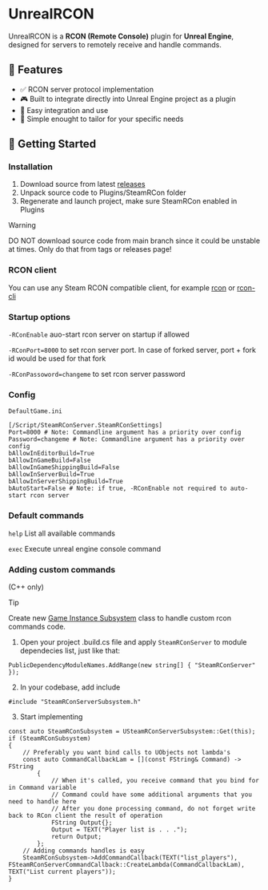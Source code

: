 # UnrealRCON
UnrealRCON is a **RCON (Remote Console)** plugin for **Unreal Engine**, designed for servers to remotely receive and handle commands.

## 🔧 Features

- ✅ RCON server protocol implementation
- 🎮 Built to integrate directly into Unreal Engine project as a plugin
- 🔁 Easy integration and use
- 🧪 Simple enought to tailor for your specific needs

## 🚀 Getting Started

### Installation
1. Download source from latest [releases](https://github.com/GloryOfNight/UnrealRCON/releases)
2. Unpack source code to Plugins/SteamRCon folder
3. Regenerate and launch project, make sure SteamRCon enabled in Plugins
> [!WARNING]
> DO NOT download source code from main branch since it could be unstable at times. Only do that from tags or releases page!

### RCON client
You can use any Steam RCON compatible client, for example [rcon](https://github.com/n0la/rcon) or [rcon-cli](https://github.com/gorcon/rcon-cli)

### Startup options
`-RConEnable` auo-start rcon server on startup if allowed

`-RConPort=8000` to set rcon server port. In case of forked server, port + fork id would be used for that fork

`-RConPassoword=changeme` to set rcon server password

### Config
`DefaultGame.ini`
```
[/Script/SteamRConServer.SteamRConSettings]
Port=8000 # Note: Commandline argument has a priority over config
Password=changeme # Note: Commandline argument has a priority over config
bAllowInEditorBuild=True
bAllowInGameBuild=False
bAllowInGameShippingBuild=False
bAllowInServerBuild=True
bAllowInServerShippingBuild=True
bAutoStart=False # Note: if true, -RConEnable not required to auto-start rcon server
```

### Default commands
`help` List all available commands

`exec` Execute unreal engine console command

### Adding custom commands
(C++ only)

> [!TIP]
> Create new [Game Instance Subsystem](https://dev.epicgames.com/documentation/en-us/unreal-engine/programming-subsystems-in-unreal-engine) class to handle custom rcon commands code.

1. Open your project .build.cs file
   and apply `SteamRConServer` to module dependecies list, just like that:
```
PublicDependencyModuleNames.AddRange(new string[] { "SteamRConServer" });
```
2. In your codebase, add include
```
#include "SteamRConServerSubsystem.h"
```
3. Start implementing 
```
const auto SteamRConSubsystem = USteamRConServerSubsystem::Get(this);
if (SteamRConSubsystem)
{
	// Preferably you want bind calls to UObjects not lambda's
	const auto CommandCallbackLam = [](const FString& Command) -> FString
		{
			// When it's called, you receive command that you bind for in Command variable
			// Command could have some additional arguments that you need to handle here
			// After you done processing command, do not forget write back to RCon client the result of operation
			FString Output{};
			Output = TEXT("Player list is . . .");
			return Output;
		};
	// Adding commands handles is easy
	SteamRConSubsystem->AddCommandCallback(TEXT("list_players"), FSteamRConServerCommandCallback::CreateLambda(CommandCallbackLam), TEXT("List current players"));
}
```
